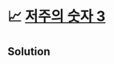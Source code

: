 # 📈 [저주의 숫자 3](https://school.programmers.co.kr/learn/courses/30/lessons/120871)

## Solution

```text

```